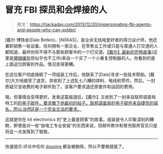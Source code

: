 # 冒充 FBI 探员和会焊接的人

> 原文：<https://hackaday.com/2013/12/20/impersonating-fbi-agents-and-people-who-can-solder/>

[戴尔·博特金(Dale Botkin)，[N0XAS]，是业余无线电爱好者的得力设计师，他还兼职销售一些设备。任何拥有一家企业、在零售业工作或只是与普通人打交道的人都知道，最终你将不得不与那些顾客中的一个打交道。[【戴尔】最新的恐怖故事](http://www.hamgadgets.com/blog/2013/11/this-just-takes-the-cake/)(这里是[珊瑚缓存](http://www.hamgadgets.com.nyud.net/blog/2013/11/this-just-takes-the-cake/)但似乎也不工作)来自一个买了一个小重复控制器的人。你看到的是上面这位顾客的作品。情况变得更糟。

在这位客户彻底搞砸了一项组装工作后，他联系了[Dale]寻求一些技术帮助。[戴尔]大方地接受了退货，并收到了上述乱七八糟的焊料、电线和零件。然后，一封质疑贝宝收费的电子邮件到了。该客户要求退还原套件和运回的费用。

哦，但事情会变得更好。发表这篇报道后，【戴尔】又收到了一封来自联邦调查局特工的[的电子邮件，要求撤下他最初的帖子。联邦调查局的电子邮件来自捷克的域名，所以*当然*这是一个完全合法的要求。](http://www.hamsexy.com/cms/?p=1194)

这就是你在 kit electronics 的“史上最差顾客”的故事。组装是令人印象深刻的糟糕，即使是对一些“由电工专业安装”的东西来说，但邮件欺诈和冒充联邦官员只是将这一点发挥到了极致。

* * *

快速提示:评论中任何 [doxxing](http://en.wikipedia.org/wiki/Doxxing) 都会被删除，所以不要做就是了。